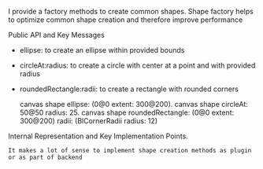 I provide a factory methods to create common shapes.
Shape factory helps to optimize common shape creation and therefore improve performance 

Public API and Key Messages

- ellipse: to create an ellipse within provided bounds
- circleAt:radius: to create a circle with center at a point and with provided radius
- roundedRectangle:radii: to create a rectangle with rounded corners

	canvas shape ellipse: (0@0 extent: 300@200).
	canvas shape circleAt: 50@50 radius: 25.
	canvas shape roundedRectangle: (0@0 extent: 300@200) radii: (BlCornerRadii radius: 12)
 
Internal Representation and Key Implementation Points.


  	It makes a lot of sense to implement shape creation methods as plugin or as part of backend